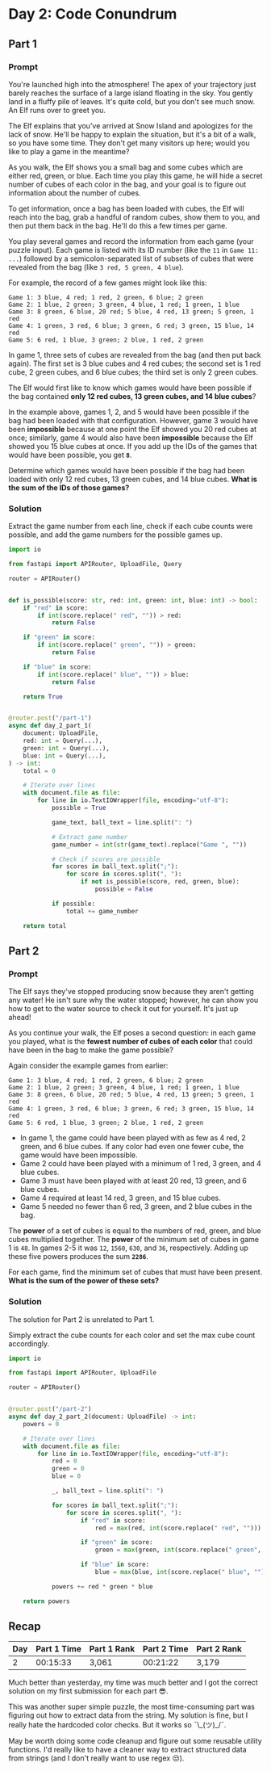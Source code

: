 # Day 2: Code Conundrum

## Part 1

### Prompt

You're launched high into the atmosphere!
The apex of your trajectory just barely reaches the surface of a large island floating in the sky.
You gently land in a fluffy pile of leaves.
It's quite cold, but you don't see much snow.
An Elf runs over to greet you.

The Elf explains that you've arrived at Snow Island and apologizes for the lack of snow.
He'll be happy to explain the situation, but it's a bit of a walk, so you have some time.
They don't get many visitors up here; would you like to play a game in the meantime?

As you walk, the Elf shows you a small bag and some cubes which are either red, green, or blue.
Each time you play this game, he will hide a secret number of cubes of each color in the bag, and your goal is to figure out information about the number of cubes.

To get information, once a bag has been loaded with cubes, the Elf will reach into the bag, grab a handful of random cubes, show them to you, and then put them back in the bag.
He'll do this a few times per game.

You play several games and record the information from each game (your puzzle input).
Each game is listed with its ID number (like the `11` in `Game 11: ...`) followed by a semicolon-separated list of subsets of cubes that were revealed from the bag (like `3 red, 5 green, 4 blue`).

For example, the record of a few games might look like this:

```
Game 1: 3 blue, 4 red; 1 red, 2 green, 6 blue; 2 green
Game 2: 1 blue, 2 green; 3 green, 4 blue, 1 red; 1 green, 1 blue
Game 3: 8 green, 6 blue, 20 red; 5 blue, 4 red, 13 green; 5 green, 1 red
Game 4: 1 green, 3 red, 6 blue; 3 green, 6 red; 3 green, 15 blue, 14 red
Game 5: 6 red, 1 blue, 3 green; 2 blue, 1 red, 2 green
```

In game 1, three sets of cubes are revealed from the bag (and then put back again).
The first set is 3 blue cubes and 4 red cubes; the second set is 1 red cube, 2 green cubes, and 6 blue cubes; the third set is only 2 green cubes.

The Elf would first like to know which games would have been possible if the bag contained **only 12 red cubes, 13 green cubes, and 14 blue cubes**?

In the example above, games 1, 2, and 5 would have been possible if the bag had been loaded with that configuration.
However, game 3 would have been **impossible** because at one point the Elf showed you 20 red cubes at once; similarly, game 4 would also have been **impossible** because the Elf showed you 15 blue cubes at once.
If you add up the IDs of the games that would have been possible, you get **`8`**.

Determine which games would have been possible if the bag had been loaded with only 12 red cubes, 13 green cubes, and 14 blue cubes.
**What is the sum of the IDs of those games?**

### Solution

Extract the game number from each line,
check if each cube counts were possible,
and add the game numbers for the possible games up.

```python
import io

from fastapi import APIRouter, UploadFile, Query

router = APIRouter()


def is_possible(score: str, red: int, green: int, blue: int) -> bool:
    if "red" in score:
        if int(score.replace(" red", "")) > red:
            return False

    if "green" in score:
        if int(score.replace(" green", "")) > green:
            return False

    if "blue" in score:
        if int(score.replace(" blue", "")) > blue:
            return False

    return True


@router.post("/part-1")
async def day_2_part_1(
    document: UploadFile,
    red: int = Query(...),
    green: int = Query(...),
    blue: int = Query(...),
) -> int:
    total = 0

    # Iterate over lines
    with document.file as file:
        for line in io.TextIOWrapper(file, encoding="utf-8"):
            possible = True

            game_text, ball_text = line.split(": ")

            # Extract game number
            game_number = int(str(game_text).replace("Game ", ""))

            # Check if scores are possible
            for scores in ball_text.split(";"):
                for score in scores.split(", "):
                    if not is_possible(score, red, green, blue):
                        possible = False

            if possible:
                total += game_number

    return total
```

## Part 2

### Prompt

The Elf says they've stopped producing snow because they aren't getting any water!
He isn't sure why the water stopped; however, he can show you how to get to the water source to check it out for yourself. 
It's just up ahead!

As you continue your walk, the Elf poses a second question: in each game you played, what is the **fewest number of cubes of each color** that could have been in the bag to make the game possible?

Again consider the example games from earlier:

```
Game 1: 3 blue, 4 red; 1 red, 2 green, 6 blue; 2 green
Game 2: 1 blue, 2 green; 3 green, 4 blue, 1 red; 1 green, 1 blue
Game 3: 8 green, 6 blue, 20 red; 5 blue, 4 red, 13 green; 5 green, 1 red
Game 4: 1 green, 3 red, 6 blue; 3 green, 6 red; 3 green, 15 blue, 14 red
Game 5: 6 red, 1 blue, 3 green; 2 blue, 1 red, 2 green
```

- In game 1, the game could have been played with as few as 4 red, 2 green, and 6 blue cubes. If any color had even one fewer cube, the game would have been impossible.
- Game 2 could have been played with a minimum of 1 red, 3 green, and 4 blue cubes.
- Game 3 must have been played with at least 20 red, 13 green, and 6 blue cubes.
- Game 4 required at least 14 red, 3 green, and 15 blue cubes.
- Game 5 needed no fewer than 6 red, 3 green, and 2 blue cubes in the bag.

The **power** of a set of cubes is equal to the numbers of red, green, and blue cubes multiplied together.
The **power** of the minimum set of cubes in game 1 is `48`.
In games 2-5 it was `12`, `1560`, `630`, and `36`, respectively.
Adding up these five powers produces the sum **`2286`**.

For each game, find the minimum set of cubes that must have been present.
**What is the sum of the power of these sets?**

### Solution

The solution for Part 2 is unrelated to Part 1.

Simply extract the cube counts for each color and set the max cube count accordingly.

```python
import io

from fastapi import APIRouter, UploadFile

router = APIRouter()


@router.post("/part-2")
async def day_2_part_2(document: UploadFile) -> int:
    powers = 0

    # Iterate over lines
    with document.file as file:
        for line in io.TextIOWrapper(file, encoding="utf-8"):
            red = 0
            green = 0
            blue = 0

            _, ball_text = line.split(": ")

            for scores in ball_text.split(";"):
                for score in scores.split(", "):
                    if "red" in score:
                        red = max(red, int(score.replace(" red", "")))

                    if "green" in score:
                        green = max(green, int(score.replace(" green", "")))

                    if "blue" in score:
                        blue = max(blue, int(score.replace(" blue", "")))

            powers += red * green * blue

    return powers
```

## Recap

| Day | Part 1 Time | Part 1 Rank | Part 2 Time | Part 2 Rank |
|-----|-------------|-------------|-------------|-------------|
| 2   | 00:15:33    | 3,061       | 00:21:22    | 3,179       |

Much better than yesterday, my time was much better and I got the correct solution on my first submission for each part 😎.

This was another super simple puzzle, the most time-consuming part was figuring out how to extract data from the string.
My solution is fine, but I really hate the hardcoded color checks. But it works so ¯\\\_(ツ)_/¯.

May be worth doing some code cleanup and figure out some reusable utility functions.
I'd really like to have a cleaner way to extract structured data from strings (and I don't really want to use regex 😒).
